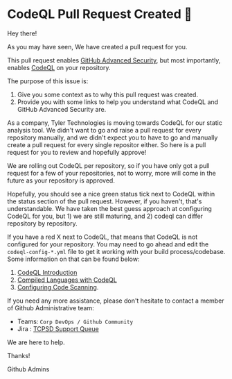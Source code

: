 # CodeQL Pull Request Created :wave:

Hey there!

As you may have seen, We have created a pull request for you.

This pull request enables [GitHub Advanced Security](https://docs.github.com/en/get-started/learning-about-github/about-github-advanced-security), but most importantly, enables [CodeQL](https://docs.github.com/en/code-security/code-scanning/automatically-scanning-your-code-for-vulnerabilities-and-errors/about-code-scanning-with-codeql) on your repository.


The purpose of this issue is:

1) Give you some context as to why this pull request was created.
2) Provide you with some links to help you understand what CodeQL and GitHub Advanced Security are.

As a company, Tyler Technologies is moving towards CodeQL for our static analysis tool. We didn't want to go and raise a pull request for every repository manually, and we didn't expect you to have to go and manually create a pull request for every single repositor either. So here is a pull request for you to review and hopefully approve!

We are rolling out CodeQL per repository, so if you have only got a pull request for a few of your repositories, not to worry, more will come in the future as your repository is approved.

Hopefully, you should see a nice green status tick next to CodeQL within the status section of the pull request. However, if you haven't, that's understandable. We have taken the best guess approach at configuring CodeQL for you, but 1) we are still maturing, and 2) codeql can differ repository by repository.

If you have a red X next to CodeQL, that means that CodeQL is not configured for your repository. You may need to go ahead and edit the `codeql-config-*.yml` file to get it working with your build process/codebase. Some information on that can be found below:



1) [CodeQL Introduction](https://docs.github.com/en/code-security/code-scanning/automatically-scanning-your-code-for-vulnerabilities-and-errors/about-code-scanning-with-codeql)
2) [Compiled Languages with CodeQL](https://docs.github.com/en/code-security/code-scanning/automatically-scanning-your-code-for-vulnerabilities-and-errors/configuring-the-codeql-workflow-for-compiled-languages)
3) [Configuring Code Scanning](https://docs.github.com/en/code-security/code-scanning/automatically-scanning-your-code-for-vulnerabilities-and-errors/configuring-code-scanning).


If you need any more assistance, please don't hesitate to contact a member of Github Administrative team:
- Teams: `Corp DevOps / Github Community`
- Jira : [TCPSD Support Queue](https://tylerjira.tylertech.com/servicedesk/customer/portal/21)

We are here to help.

Thanks!

Github Admins
